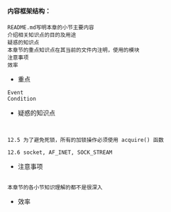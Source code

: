 #### 内容框架结构：
```
README.md写明本章的小节主要内容
介绍相关知识点的目的及用途
疑惑的知识点
本章节的重点知识点在其当前的文件内注明，使用的模块
注意事项
效率
```
- 重点
```
Event
Condition

```
- 疑惑的知识点
```


12.5 为了避免死锁，所有的加锁操作必须使用 acquire() 函数

12.6 socket, AF_INET, SOCK_STREAM
```

- 注意事项
```

本章节的各小节知识理解的都不是很深入
```
- 效率
```

```